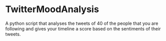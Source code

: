 # TwitterMoodAnalysis
A python script that analyses the tweets of 40 of the people that you are following and gives your timeline a score based on the sentiments of their tweets.
